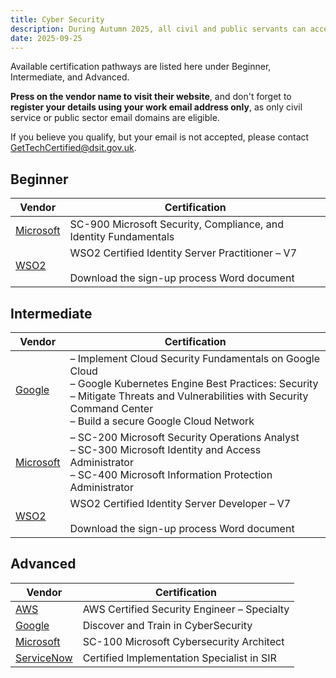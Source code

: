 ```yaml
---
title: Cyber Security
description: During Autumn 2025, all civil and public servants can access 200+ free learning and certification pathways including key cyber security areas.
date: 2025-09-25
---
```


Available certification pathways are listed here under Beginner, Intermediate, and Advanced.

**Press on the vendor name to visit their website**, and don't forget to **register your details using your work email address only**, as only civil service or public sector email domains are eligible.

If you believe you qualify, but your email is not accepted, please contact [GetTechCertified@dsit.gov.uk](mailto:GetTechCertified@dsit.gov.uk).

## Beginner

| Vendor | Certification |
|--------|--------------|
| [Microsoft](https://www.microsoft.com/en-gb/business/get-tech-certified) | SC-900 Microsoft Security, Compliance, and Identity Fundamentals |
| [WSO2](https://wso2.com/training/certification/gov-uk/) | WSO2 Certified Identity Server Practitioner – V7<br><br>Download the sign-up process Word document |

## Intermediate

| Vendor | Certification |
|--------|--------------|
| [Google](https://rsvp.withgoogle.com/events/google-cloud-get-tech-certified) | – Implement Cloud Security Fundamentals on Google Cloud<br>– Google Kubernetes Engine Best Practices: Security<br>– Mitigate Threats and Vulnerabilities with Security Command Center<br>– Build a secure Google Cloud Network |
| [Microsoft](https://www.microsoft.com/en-gb/business/get-tech-certified) | – SC-200 Microsoft Security Operations Analyst<br>– SC-300 Microsoft Identity and Access Administrator<br>– SC-400 Microsoft Information Protection Administrator |
| [WSO2](https://wso2.com/training/certification/gov-uk/) | WSO2 Certified Identity Server Developer – V7<br><br>Download the sign-up process Word document |

## Advanced

| Vendor | Certification |
|--------|--------------|
| [AWS](https://pages.awscloud.com/aws-partnership-government-digital-services-get-tech-certified.html) | AWS Certified Security Engineer – Specialty |
| [Google](https://rsvp.withgoogle.com/events/google-cloud-get-tech-certified) | Discover and Train in CyberSecurity |
| [Microsoft](https://www.microsoft.com/en-gb/business/get-tech-certified) | SC-100 Microsoft Cybersecurity Architect |
| [ServiceNow](https://learning.servicenow.com/now/lxp/home) | Certified Implementation Specialist in SIR |